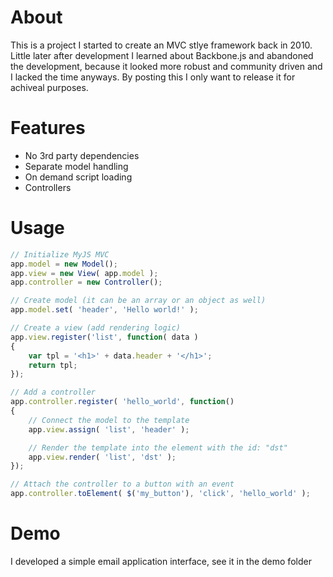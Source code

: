 # About

This is a project I started to create an MVC stlye framework back in 2010. Little later after development I learned about Backbone.js and abandoned the development, because it looked more robust and community driven and I lacked the time anyways. By posting this I only want to release it for achiveal purposes. 

# Features

* No 3rd party dependencies
* Separate model handling
* On demand script loading 
* Controllers

# Usage

```javascript
// Initialize MyJS MVC
app.model = new Model();
app.view = new View( app.model );
app.controller = new Controller();  

// Create model (it can be an array or an object as well)
app.model.set( 'header', 'Hello world!' );

// Create a view (add rendering logic)
app.view.register('list', function( data )
{
	var tpl = '<h1>' + data.header + '</h1>';
	return tpl;
});

// Add a controller
app.controller.register( 'hello_world', function()
{
	// Connect the model to the template
	app.view.assign( 'list', 'header' );

	// Render the template into the element with the id: "dst" 
	app.view.render( 'list', 'dst' ); 
});

// Attach the controller to a button with an event
app.controller.toElement( $('my_button'), 'click', 'hello_world' );
```

# Demo

I developed a simple email application interface, see it in the demo folder